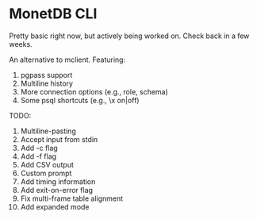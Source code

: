 # MonetDB CLI

Pretty basic right now, but actively being worked on. Check back in a few weeks.

An alternative to mclient. Featuring:

1. pgpass support
2. Multiline history
3. More connection options (e.g., role, schema)
4. Some psql shortcuts (e.g., \x on|off)


TODO:
1. Multiline-pasting
2. Accept input from stdin
3. Add -c flag
4. Add -f flag
5. Add CSV output
6. Custom prompt
7. Add timing information
8. Add exit-on-error flag
9. Fix multi-frame table alignment
10. Add expanded mode
